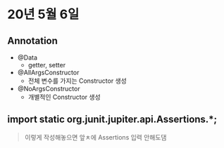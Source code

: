 # 20년 5월 6일

## Annotation
+ @Data
    + getter, setter
+ @AllArgsConstructor
    + 전체 변수를 가지는 Constructor 생성
+ @NoArgsConstructor
    + 개별적인 Constructor 생성


## import static org.junit.jupiter.api.Assertions.*;
> 이렇게 작성해놓으면 앞ㅊ에 Assertions 입력 안해도댐
